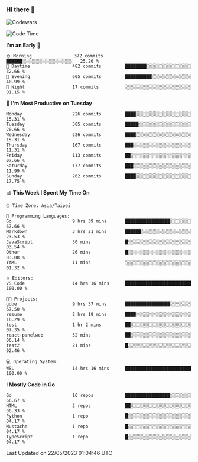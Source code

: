 ### Hi there 👋

![Codewars](https://www.codewars.com/users/omegaatt36/badges/small)

<!--START_SECTION:waka-->
![Code Time](http://img.shields.io/badge/Code%20Time-1%2C181%20hrs%2012%20mins-blue)

**I'm an Early 🐤** 

```text
🌞 Morning                372 commits         ██████░░░░░░░░░░░░░░░░░░░   25.20 % 
🌆 Daytime                482 commits         ████████░░░░░░░░░░░░░░░░░   32.66 % 
🌃 Evening                605 commits         ██████████░░░░░░░░░░░░░░░   40.99 % 
🌙 Night                  17 commits          ░░░░░░░░░░░░░░░░░░░░░░░░░   01.15 % 
```
📅 **I'm Most Productive on Tuesday** 

```text
Monday                   226 commits         ████░░░░░░░░░░░░░░░░░░░░░   15.31 % 
Tuesday                  305 commits         █████░░░░░░░░░░░░░░░░░░░░   20.66 % 
Wednesday                226 commits         ████░░░░░░░░░░░░░░░░░░░░░   15.31 % 
Thursday                 167 commits         ███░░░░░░░░░░░░░░░░░░░░░░   11.31 % 
Friday                   113 commits         ██░░░░░░░░░░░░░░░░░░░░░░░   07.66 % 
Saturday                 177 commits         ███░░░░░░░░░░░░░░░░░░░░░░   11.99 % 
Sunday                   262 commits         ████░░░░░░░░░░░░░░░░░░░░░   17.75 % 
```


📊 **This Week I Spent My Time On** 

```text
🕑︎ Time Zone: Asia/Taipei

💬 Programming Languages: 
Go                       9 hrs 39 mins       █████████████████░░░░░░░░   67.66 % 
Markdown                 3 hrs 21 mins       ██████░░░░░░░░░░░░░░░░░░░   23.53 % 
JavaScript               30 mins             █░░░░░░░░░░░░░░░░░░░░░░░░   03.54 % 
Other                    26 mins             █░░░░░░░░░░░░░░░░░░░░░░░░   03.08 % 
YAML                     11 mins             ░░░░░░░░░░░░░░░░░░░░░░░░░   01.32 % 

🔥 Editors: 
VS Code                  14 hrs 16 mins      █████████████████████████   100.00 % 

🐱‍💻 Projects: 
gobe                     9 hrs 37 mins       █████████████████░░░░░░░░   67.50 % 
resume                   2 hrs 19 mins       ████░░░░░░░░░░░░░░░░░░░░░   16.29 % 
test                     1 hr 2 mins         ██░░░░░░░░░░░░░░░░░░░░░░░   07.35 % 
react-panelweb           52 mins             ██░░░░░░░░░░░░░░░░░░░░░░░   06.14 % 
test2                    21 mins             █░░░░░░░░░░░░░░░░░░░░░░░░   02.46 % 

💻 Operating System: 
WSL                      14 hrs 16 mins      █████████████████████████   100.00 % 
```

**I Mostly Code in Go** 

```text
Go                       16 repos            █████████████████░░░░░░░░   66.67 % 
HTML                     2 repos             ██░░░░░░░░░░░░░░░░░░░░░░░   08.33 % 
Python                   1 repo              █░░░░░░░░░░░░░░░░░░░░░░░░   04.17 % 
Mustache                 1 repo              █░░░░░░░░░░░░░░░░░░░░░░░░   04.17 % 
TypeScript               1 repo              █░░░░░░░░░░░░░░░░░░░░░░░░   04.17 % 
```




 Last Updated on 22/05/2023 01:04:46 UTC
<!--END_SECTION:waka-->

<!--
**omegaatt36/omegaatt36** is a ✨ _special_ ✨ repository because its `README.md` (this file) appears on your GitHub profile.

Here are some ideas to get you started:

- 🔭 I’m currently working on ...
- 🌱 I’m currently learning ...
- 👯 I’m looking to collaborate on ...
- 🤔 I’m looking for help with ...
- 💬 Ask me about ...
- 📫 How to reach me: ...
- 😄 Pronouns: ...
- ⚡ Fun fact: ...
-->
